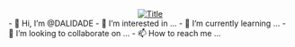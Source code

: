 <div align="center" dir="auto">
  <a target="_blank" rel="noopener noreferrer nofollow" href="https://camo.githubusercontent.com/099394a848b57ccf88f48743fb30d38b729bbd0e32ca86c5c30fe264388574b9/68747470733a2f2f726561646d652d747970696e672d7376672e6865726f6b756170702e636f6d3f666f6e743d54696d65734e6577526f6d616e26636f6c6f723d2532383331433246462673697a653d34302663656e7465723d74727565267643656e7465723d74727565266865696768743d36302677696474683d363030266c696e65733d4869f09f918b2b49276d2b4d797261745f4a723b49276d2b4150492b646576656c6f70657221"><img src="https://camo.githubusercontent.com/099394a848b57ccf88f48743fb30d38b729bbd0e32ca86c5c30fe264388574b9/68747470733a2f2f726561646d652d747970696e672d7376672e6865726f6b756170702e636f6d3f666f6e743d54696d65734e6577526f6d616e26636f6c6f723d2532383331433246462673697a653d34302663656e7465723d74727565267643656e7465723d74727565266865696768743d36302677696474683d363030266c696e65733d4869f09f918b2b49276d2b4d797261745f4a723b49276d2b4150492b646576656c6f70657221" alt="Title" data-canonical-src="https://readme-typing-svg.herokuapp.com?font=TimesNewRoman&amp;color=%2831C2FF&amp;size=40&amp;center=true&amp;vCenter=true&amp;height=60&amp;width=600&amp;lines=Hi👋+I'm+Suhan;I'm+API+developer!" style="max-width: 100%;"></a>
</div>
- 👋 Hi, I’m @DALIDADE
- 👀 I’m interested in ...
- 🌱 I’m currently learning ...
- 💞️ I’m looking to collaborate on ...
- 📫 How to reach me ...

<!---
DALIDADE/DALIDADE is a ✨ special ✨ repository because its `README.md` (this file) appears on your GitHub profile.
You can click the Preview link to take a look at your changes.
--->
